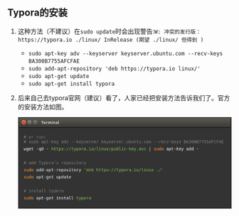 ## Typora的安装

1. 这种方法（不建议）在`sudo update`时会出现警告:`W: 冲突的发行版：https://typora.io ./linux/ InRelease (期望 ./linux/ 但得到 )`

   - `sudo apt-key adv --keyserver keyserver.ubuntu.com --recv-keys BA300B7755AFCFAE`
   - `sudo add-apt-repository 'deb https://typora.io linux/'`
   - `sudo apt-get update`
   - `sudo apt-get install typora`

2. 后来自己去typora官网（建议）看了，人家已经把安装方法告诉我们了。官方的安装方法如图。

   ![ypora官网安装教程](./img/typora官网安装教程.png)